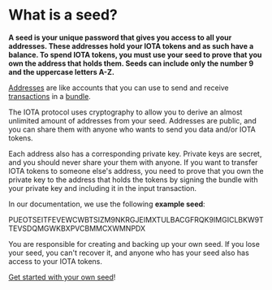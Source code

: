 # What is a seed?

**A seed is your unique password that gives you access to all your addresses. These addresses hold your IOTA tokens and as such have a balance. To spend IOTA tokens, you must use your seed to prove that you own the address that holds them. Seeds can include only the number 9 and the uppercase letters A-Z.**

[Addresses](root://dev-essentials/0.1/concepts/addresses-and-signatures.md) are like  accounts that you can use to send and receive [transactions](../introduction/transactions.md) in a [bundle](../introduction/bundles.md).

The IOTA protocol uses cryptography to allow you to derive an almost unlimited amount of addresses from your seed. Addresses are public, and you can share them with anyone who wants to send you data and/or IOTA tokens.

Each address also has a corresponding private key. Private keys are secret, and you should never share your them with anyone. If you want to transfer IOTA tokens to someone else's address, you need to prove that you own the private key to the address that holds the tokens by signing the bundle with your private key and including it in the input transaction.

In our documentation, we use the following **example seed**:

PUEOTSEITFEVEWCWBTSIZM9NKRGJEIMXTULBACGFRQK9IMGICLBKW9TTEVSDQMGWKBXPVCBMMCXWMNPDX

You are responsible for creating and backing up your own seed. If you lose your seed, you can't recover it, and anyone who has your seed also has access to your IOTA tokens.

[Get started with your own seed](../tutorials/get-started.md)!
